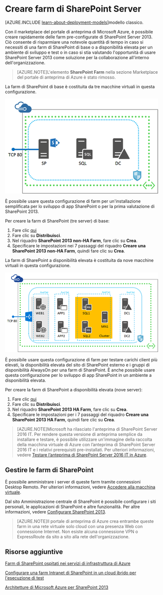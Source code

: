 <properties
	pageTitle="Creare farm di SharePoint Server | Microsoft Azure"
	description="È possibile creare rapidamente una nuova farm base o a disponibilità elevata di SharePoint Server 2013 con il marketplace nel Portale di anteprima di Azure."
	services="virtual-machines"
	documentationCenter=""
	authors="JoeDavies-MSFT"
	manager="timlt"
	editor=""
	tags="azure-resource-manager"/>

<tags
	ms.service="virtual-machines"
	ms.workload="infrastructure-services"
	ms.tgt_pltfrm="Windows"
	ms.devlang="na"
	ms.topic="article"
	ms.date="10/29/2015"
	ms.author="josephd"/>

# Creare farm di SharePoint Server

[AZURE.INCLUDE [learn-about-deployment-models](../../includes/learn-about-deployment-models-rm-include.md)]modello classico.

Con il marketplace del portale di anteprima di Microsoft Azure, è possibile creare rapidamente delle farm pre-configurate di SharePoint Server 2013. Ciò consente di risparmiare una notevole quantità di tempo in caso si necessiti di una farm di SharePoint di base o a disponibilità elevata per un ambiente di sviluppo e test o in caso si stia valutando l'opportunità di usare SharePoint Server 2013 come soluzione per la collaborazione all'interno dell'organizzazione.

> [AZURE.NOTE]L'elemento **SharePoint Farm** nella sezione Marketplace del portale di anteprima di Azure è stato rimosso.

La farm di SharePoint di base è costituita da tre macchine virtuali in questa configurazione.

![sharepointfarm](./media/virtual-machines-sharepoint-farm-azure-preview/Non-HAFarm.png)

È possibile usare questa configurazione di farm per un'installazione semplificata per lo sviluppo di app SharePoint o per la prima valutazione di SharePoint 2013.

Per creare la farm di SharePoint (tre server) di base:

1. Fare clic [qui](https://azure.microsoft.com/marketplace/partners/sharepoint2013/sharepoint2013farmsharepoint2013-nonha/)
2. Fare clic su **Distribuisci**.
3. Nel riquadro **SharePoint 2013 non-HA Farm**, fare clic su **Crea**.
4. Specificare le impostazioni nei 7 passaggi del riquadro **Creare una SharePoint 2013 non-HA Farm**, quindi fare clic su **Crea**.

La farm di SharePoint a disponibilità elevata è costituita da nove macchine virtuali in questa configurazione.

![sharepointfarm](./media/virtual-machines-sharepoint-farm-azure-preview/HAFarm.png)

È possibile usare questa configurazione di farm per testare carichi client più elevati, la disponibilità elevata del sito di SharePoint esterno e i gruppi di disponibilità AlwaysOn per una farm di SharePoint. È anche possibile usare questa configurazione per lo sviluppo di app SharePoint in un ambiente a disponibilità elevata.

Per creare la farm di SharePoint a disponibilità elevata (nove server):

1. Fare clic [qui](https://azure.microsoft.com/marketplace/partners/sharepoint2013/sharepoint2013farmsharepoint2013-ha/)
2. Fare clic su **Distribuisci**.
3. Nel riquadro **SharePoint 2013 HA Farm**, fare clic su **Crea**.
4. Specificare le impostazioni per i 7 passaggi del riquadro **Creare una SharePoint 2013 HA Farm**, quindi fare clic su **Crea**.

> [AZURE.NOTE]Microsoft ha rilasciato l'anteprima di SharePoint Server 2016 IT. Per rendere questa versione di anteprima semplice da installare e testare, è possibile utilizzare un'immagine della raccolta della macchina virtuale di Azure con l’anteprima di SharePoint Server 2016 IT e i relativi prerequisiti pre-installati. Per ulteriori informazioni, vedere [Testare l’anteprima di SharePoint Server 2016 IT in Azure](http://azure.microsoft.com/blog/test-sharepoint-server-2016-it-preview-4/).

## Gestire le farm di SharePoint

È possibile amministrare i server di queste farm tramite connessioni Desktop Remoto. Per ulteriori informazioni, vedere [Accedere alla macchina virtuale](virtual-machines-windows-tutorial.md#log-on-to-the-virtual-machine).

Dal sito Amministrazione centrale di SharePoint è possibile configurare i siti personali, le applicazioni di SharePoint e altre funzionalità. Per altre informazioni, vedere [Configurare SharePoint 2013](http://technet.microsoft.com/library/ee836142.aspx).

> [AZURE.NOTE]Il portale di anteprima di Azure crea entrambe queste farm in una rete virtuale solo cloud con una presenza Web con connessione Internet. Non esiste alcuna connessione VPN o ExpressRoute da sito a sito alla rete dell'organizzazione.

## Risorse aggiuntive

[Farm di SharePoint ospitati nei servizi di infrastruttura di Azure](virtual-machines-sharepoint-infrastructure-services.md)

[Configurare una farm Intranet di SharePoint in un cloud ibrido per l'esecuzione di test](../virtual-network/virtual-networks-setup-sharepoint-hybrid-cloud-testing.md)

[Architetture di Microsoft Azure per SharePoint 2013](https://technet.microsoft.com/library/dn635309.aspx)

<!---HONumber=Nov15_HO4-->